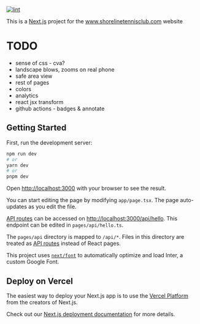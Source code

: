 [![lint](https://github.com/jpaas/www.shorelinetennisclub.com/actions/workflows/lint.yml/badge.svg)](https://github.com/jpaas/www.shorelinetennisclub.com/actions/workflows/lint.yml)

This is a [Next.js](https://nextjs.org/) project for the www.shorelinetennisclub.com website

# TODO

- sense of css - cva?
- landscape blows, zooms on real phone
- safe area view
- rest of pages
- colors
- analytics
- react jsx transform
- github actions - badges & annotate

## Getting Started

First, run the development server:

```bash
npm run dev
# or
yarn dev
# or
pnpm dev
```

Open [http://localhost:3000](http://localhost:3000) with your browser to see the result.

You can start editing the page by modifying `app/page.tsx`. The page auto-updates as you edit the file.

[API routes](https://nextjs.org/docs/api-routes/introduction) can be accessed on [http://localhost:3000/api/hello](http://localhost:3000/api/hello). This endpoint can be edited in `pages/api/hello.ts`.

The `pages/api` directory is mapped to `/api/*`. Files in this directory are treated as [API routes](https://nextjs.org/docs/api-routes/introduction) instead of React pages.

This project uses [`next/font`](https://nextjs.org/docs/basic-features/font-optimization) to automatically optimize and load Inter, a custom Google Font.

## Deploy on Vercel

The easiest way to deploy your Next.js app is to use the [Vercel Platform](https://vercel.com/new?utm_medium=default-template&filter=next.js&utm_source=create-next-app&utm_campaign=create-next-app-readme) from the creators of Next.js.

Check out our [Next.js deployment documentation](https://nextjs.org/docs/deployment) for more details.
